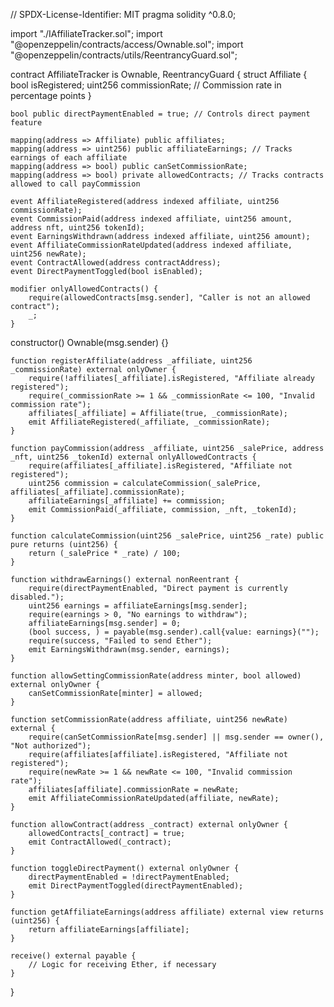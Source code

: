 // SPDX-License-Identifier: MIT
pragma solidity ^0.8.0;

import "./IAffiliateTracker.sol";
import "@openzeppelin/contracts/access/Ownable.sol";
import "@openzeppelin/contracts/utils/ReentrancyGuard.sol";

contract AffiliateTracker is Ownable, ReentrancyGuard {
    struct Affiliate {
        bool isRegistered;
        uint256 commissionRate; // Commission rate in percentage points
    }

    bool public directPaymentEnabled = true; // Controls direct payment feature

    mapping(address => Affiliate) public affiliates;
    mapping(address => uint256) public affiliateEarnings; // Tracks earnings of each affiliate
    mapping(address => bool) public canSetCommissionRate;
    mapping(address => bool) private allowedContracts; // Tracks contracts allowed to call payCommission

    event AffiliateRegistered(address indexed affiliate, uint256 commissionRate);
    event CommissionPaid(address indexed affiliate, uint256 amount, address nft, uint256 tokenId);
    event EarningsWithdrawn(address indexed affiliate, uint256 amount);
    event AffiliateCommissionRateUpdated(address indexed affiliate, uint256 newRate);
    event ContractAllowed(address contractAddress);
    event DirectPaymentToggled(bool isEnabled);

    modifier onlyAllowedContracts() {
        require(allowedContracts[msg.sender], "Caller is not an allowed contract");
        _;
    }

constructor() Ownable(msg.sender) {}

    function registerAffiliate(address _affiliate, uint256 _commissionRate) external onlyOwner {
        require(!affiliates[_affiliate].isRegistered, "Affiliate already registered");
        require(_commissionRate >= 1 && _commissionRate <= 100, "Invalid commission rate");
        affiliates[_affiliate] = Affiliate(true, _commissionRate);
        emit AffiliateRegistered(_affiliate, _commissionRate);
    }

    function payCommission(address _affiliate, uint256 _salePrice, address _nft, uint256 _tokenId) external onlyAllowedContracts {
        require(affiliates[_affiliate].isRegistered, "Affiliate not registered");
        uint256 commission = calculateCommission(_salePrice, affiliates[_affiliate].commissionRate);
        affiliateEarnings[_affiliate] += commission;
        emit CommissionPaid(_affiliate, commission, _nft, _tokenId);
    }

    function calculateCommission(uint256 _salePrice, uint256 _rate) public pure returns (uint256) {
        return (_salePrice * _rate) / 100;
    }

    function withdrawEarnings() external nonReentrant {
        require(directPaymentEnabled, "Direct payment is currently disabled.");
        uint256 earnings = affiliateEarnings[msg.sender];
        require(earnings > 0, "No earnings to withdraw");
        affiliateEarnings[msg.sender] = 0;
        (bool success, ) = payable(msg.sender).call{value: earnings}("");
        require(success, "Failed to send Ether");
        emit EarningsWithdrawn(msg.sender, earnings);
    }

    function allowSettingCommissionRate(address minter, bool allowed) external onlyOwner {
        canSetCommissionRate[minter] = allowed;
    }

    function setCommissionRate(address affiliate, uint256 newRate) external {
        require(canSetCommissionRate[msg.sender] || msg.sender == owner(), "Not authorized");
        require(affiliates[affiliate].isRegistered, "Affiliate not registered");
        require(newRate >= 1 && newRate <= 100, "Invalid commission rate");
        affiliates[affiliate].commissionRate = newRate;
        emit AffiliateCommissionRateUpdated(affiliate, newRate);
    }

    function allowContract(address _contract) external onlyOwner {
        allowedContracts[_contract] = true;
        emit ContractAllowed(_contract);
    }

    function toggleDirectPayment() external onlyOwner {
        directPaymentEnabled = !directPaymentEnabled;
        emit DirectPaymentToggled(directPaymentEnabled);
    }

    function getAffiliateEarnings(address affiliate) external view returns (uint256) {
        return affiliateEarnings[affiliate];
    }

    receive() external payable {
        // Logic for receiving Ether, if necessary
    }
}
